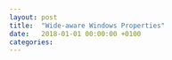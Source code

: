 ```yaml
---
layout: post
title:  "Wide-aware Windows Properties"
date:   2018-01-01 00:00:00 +0100
categories:
---
```

